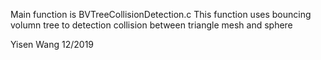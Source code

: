 Main function is BVTreeCollisionDetection.c
This function uses bouncing volumn tree to detection collision between triangle mesh and sphere

Yisen Wang 12/2019